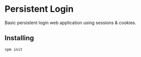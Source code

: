 # Persistent Login
Basic persistent login web application using sessions & cookies.

Installing
----------
`npm init`
